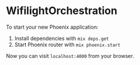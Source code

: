 # WifilightOrchestration

To start your new Phoenix application:

1. Install dependencies with `mix deps.get`
2. Start Phoenix router with `mix phoenix.start`

Now you can visit `localhost:4000` from your browser.
